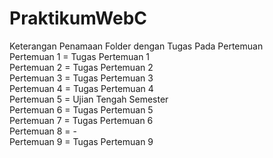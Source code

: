 # PraktikumWebC
Keterangan Penamaan Folder dengan Tugas Pada Pertemuan <br>
Pertemuan 1 = Tugas Pertemuan 1 <br>
Pertemuan 2 = Tugas Pertemuan 2 <br>
Pertemuan 3 = Tugas Pertemuan 3 <br>
Pertemuan 4 = Tugas Pertemuan 4 <br>
Pertemuan 5 = Ujian Tengah Semester <br>
Pertemuan 6 = Tugas Pertemuan 5 <br>
Pertemuan 7 = Tugas Pertemuan 6 <br>
Pertemuan 8 = - <br>
Pertemuan 9 = Tugas Pertemuan 9 <br>
